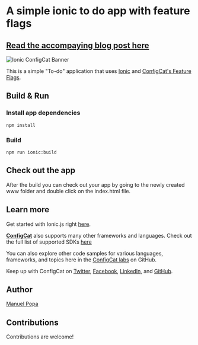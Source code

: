 
# A simple ionic to do app with feature flags

## [Read the accompaying blog post here](https://configcat.com/blog/2022/07/29/how-to-use-feature-flags-in-ionic-js/)


![Ionic ConfigCat Banner](https://configcat.com/blog/assets/images/ionic-js-configcat-banner-15403721b8a4eb55a1e6e9aea27bb43d.png)

This is a simple "To-do" application that uses [Ionic](ionicframework.com/) and [ConfigCat's Feature Flags](https://configcat.com).

## Build & Run

### Install app dependencies
```
npm install
```

### Build
```
npm run ionic:build
```

## Check out the app
After the build you can check out your app by going to the newly created www folder and double click on the index.html file.


## Learn more

Get started with Ionic.js right [here](https://ionicframework.com).


[**ConfigCat**](https://configcat.com) also supports many other frameworks and languages. Check out the full list of supported SDKs [here](https://configcat.com/docs/sdk-reference/overview/)

You can also explore other code samples for various languages, frameworks, and topics here in the [ConfigCat labs](https://github.com/configcat-labs) on GitHub.

Keep up with ConfigCat on [Twitter](https://twitter.com/configcat), [Facebook](https://www.facebook.com/configcat), [LinkedIn](https://www.linkedin.com/company/configcat/), and [GitHub](https://github.com/configcat).

## Author
[Manuel Popa](https://github.com/SKing091)

## Contributions
Contributions are welcome!
